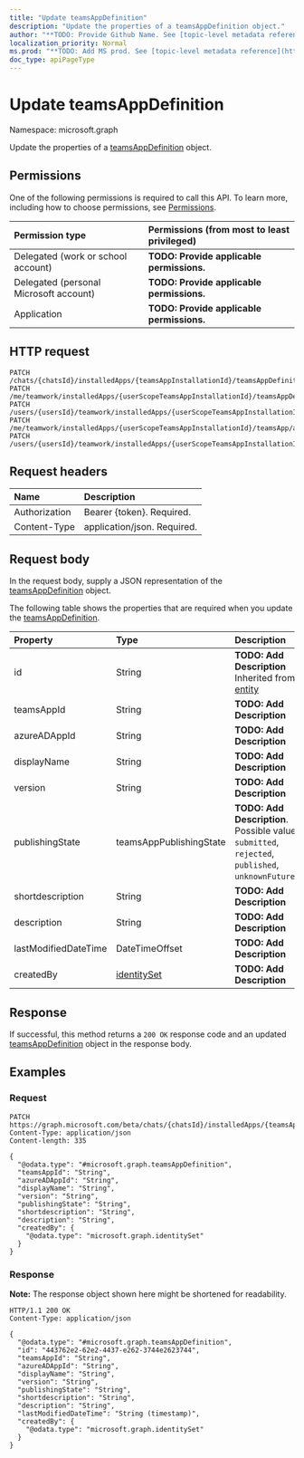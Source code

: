 ```yaml
---
title: "Update teamsAppDefinition"
description: "Update the properties of a teamsAppDefinition object."
author: "**TODO: Provide Github Name. See [topic-level metadata reference](https://msgo.azurewebsites.net/add/document/guidelines/metadata.html#topic-level-metadata)**"
localization_priority: Normal
ms.prod: "**TODO: Add MS prod. See [topic-level metadata reference](https://msgo.azurewebsites.net/add/document/guidelines/metadata.html#topic-level-metadata)**"
doc_type: apiPageType
---
```


# Update teamsAppDefinition
Namespace: microsoft.graph

Update the properties of a [teamsAppDefinition](../resources/teamsappdefinition.md) object.

## Permissions
One of the following permissions is required to call this API. To learn more, including how to choose permissions, see [Permissions](/graph/permissions-reference).

|Permission type|Permissions (from most to least privileged)|
|:---|:---|
|Delegated (work or school account)|**TODO: Provide applicable permissions.**|
|Delegated (personal Microsoft account)|**TODO: Provide applicable permissions.**|
|Application|**TODO: Provide applicable permissions.**|

## HTTP request

<!-- {
  "blockType": "ignored"
}
-->
``` http
PATCH /chats/{chatsId}/installedApps/{teamsAppInstallationId}/teamsAppDefinition
PATCH /me/teamwork/installedApps/{userScopeTeamsAppInstallationId}/teamsAppDefinition
PATCH /users/{usersId}/teamwork/installedApps/{userScopeTeamsAppInstallationId}/teamsAppDefinition
PATCH /me/teamwork/installedApps/{userScopeTeamsAppInstallationId}/teamsApp/appDefinitions/{teamsAppDefinitionId}
PATCH /users/{usersId}/teamwork/installedApps/{userScopeTeamsAppInstallationId}/teamsApp/appDefinitions/{teamsAppDefinitionId}
```

## Request headers
|Name|Description|
|:---|:---|
|Authorization|Bearer {token}. Required.|
|Content-Type|application/json. Required.|

## Request body
In the request body, supply a JSON representation of the [teamsAppDefinition](../resources/teamsappdefinition.md) object.

The following table shows the properties that are required when you update the [teamsAppDefinition](../resources/teamsappdefinition.md).

|Property|Type|Description|
|:---|:---|:---|
|id|String|**TODO: Add Description** Inherited from [entity](../resources/entity.md)|
|teamsAppId|String|**TODO: Add Description**|
|azureADAppId|String|**TODO: Add Description**|
|displayName|String|**TODO: Add Description**|
|version|String|**TODO: Add Description**|
|publishingState|teamsAppPublishingState|**TODO: Add Description**. Possible values are: `submitted`, `rejected`, `published`, `unknownFutureValue`.|
|shortdescription|String|**TODO: Add Description**|
|description|String|**TODO: Add Description**|
|lastModifiedDateTime|DateTimeOffset|**TODO: Add Description**|
|createdBy|[identitySet](../resources/identityset.md)|**TODO: Add Description**|



## Response

If successful, this method returns a `200 OK` response code and an updated [teamsAppDefinition](../resources/teamsappdefinition.md) object in the response body.

## Examples

### Request
<!-- {
  "blockType": "request",
  "name": "update_teamsappdefinition"
}
-->
``` http
PATCH https://graph.microsoft.com/beta/chats/{chatsId}/installedApps/{teamsAppInstallationId}/teamsAppDefinition
Content-Type: application/json
Content-length: 335

{
  "@odata.type": "#microsoft.graph.teamsAppDefinition",
  "teamsAppId": "String",
  "azureADAppId": "String",
  "displayName": "String",
  "version": "String",
  "publishingState": "String",
  "shortdescription": "String",
  "description": "String",
  "createdBy": {
    "@odata.type": "microsoft.graph.identitySet"
  }
}
```


### Response
**Note:** The response object shown here might be shortened for readability.
<!-- {
  "blockType": "response",
  "truncated": true
}
-->
``` http
HTTP/1.1 200 OK
Content-Type: application/json

{
  "@odata.type": "#microsoft.graph.teamsAppDefinition",
  "id": "443762e2-62e2-4437-e262-3744e2623744",
  "teamsAppId": "String",
  "azureADAppId": "String",
  "displayName": "String",
  "version": "String",
  "publishingState": "String",
  "shortdescription": "String",
  "description": "String",
  "lastModifiedDateTime": "String (timestamp)",
  "createdBy": {
    "@odata.type": "microsoft.graph.identitySet"
  }
}
```

